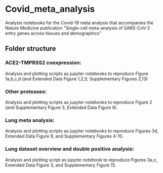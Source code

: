 # Covid_meta_analysis
Analysis notebooks for the Covid-19 meta analysis that accompanies the Nature Medicine publication "Single-cell meta-analysis of SARS-CoV-2 entry genes across tissues and demographics"

## Folder structure

### ACE2-TMPRSS2 coexpression:
Analysis and plotting scripts as jupyter notebooks to reproduce Figure 1a,b,c,d (and Extended Data Figure 1,2,5; Supplementary Figures 2,13)

### Other proteases:
Analysis and plotting scripts as jupyter notebooks to reproduce Figure 2 (and Supplementary Figure 3, Extended Data Figure 6).

### Lung meta analysis:
Analysis and plotting scripts as jupyter notebooks to reproduce Figures 3d, Extended Data Figure 9, and Supplementary Figures 4-10.

### Lung dataset overview and double positive analysis:
Analysis and plotting script as jupyter notebook to reproduce Figures 3a,c, Extended Data Figure 3, and Supplementary Figure 15.
